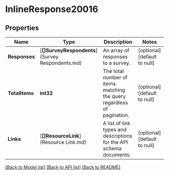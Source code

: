 # InlineResponse20016

## Properties
Name | Type | Description | Notes
------------ | ------------- | ------------- | -------------
**Responses** | [**[]SurveyRespondents**](Survey Respondents.md) | An array of responses to a survey. | [optional] [default to null]
**TotalItems** | **int32** | The total number of items matching the query regardless of pagination. | [optional] [default to null]
**Links** | [**[]ResourceLink**](Resource Link.md) | A list of link types and descriptions for the API schema documents. | [optional] [default to null]

[[Back to Model list]](../README.md#documentation-for-models) [[Back to API list]](../README.md#documentation-for-api-endpoints) [[Back to README]](../README.md)


